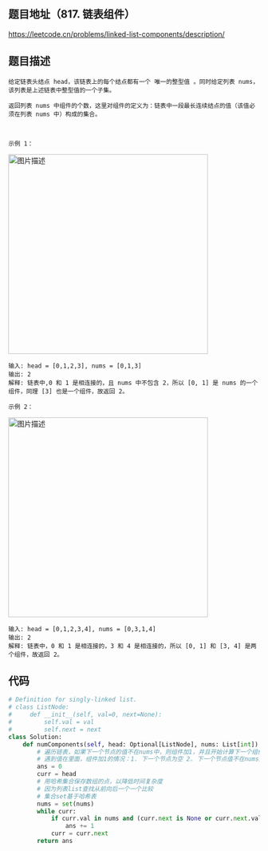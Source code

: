 ## 题目地址（817. 链表组件）

https://leetcode.cn/problems/linked-list-components/description/

## 题目描述

```
给定链表头结点 head，该链表上的每个结点都有一个 唯一的整型值 。同时给定列表 nums，该列表是上述链表中整型值的一个子集。

返回列表 nums 中组件的个数，这里对组件的定义为：链表中一段最长连续结点的值（该值必须在列表 nums 中）构成的集合。

 

示例 1：
```

<p>
  <img src="https://assets.leetcode.com/uploads/2021/07/22/lc-linkedlistcom1.jpg" alt="图片描述" width="400">
</p>

```
输入: head = [0,1,2,3], nums = [0,1,3]
输出: 2
解释: 链表中,0 和 1 是相连接的，且 nums 中不包含 2，所以 [0, 1] 是 nums 的一个组件，同理 [3] 也是一个组件，故返回 2。

示例 2：
```

<p>
  <img src="https://assets.leetcode.com/uploads/2021/07/22/lc-linkedlistcom2.jpg" alt="图片描述" width="400">
</p>

```
输入: head = [0,1,2,3,4], nums = [0,3,1,4]
输出: 2
解释: 链表中，0 和 1 是相连接的，3 和 4 是相连接的，所以 [0, 1] 和 [3, 4] 是两个组件，故返回 2。
```


## 代码

```python
# Definition for singly-linked list.
# class ListNode:
#     def __init__(self, val=0, next=None):
#         self.val = val
#         self.next = next
class Solution:
    def numComponents(self, head: Optional[ListNode], nums: List[int]) -> int:
        # 遍历链表，如果下一个节点的值不在nums中，则组件加1，并且开始计算下一个组件
        # 遇到值在里面，组件加1的情况：1. 下一个节点为空 2. 下一个节点值不在nums里
        ans = 0
        curr = head
        # 用哈希集合保存数组的点，以降低时间复杂度
        # 因为列表list查找从前向后一个一个比较
        # 集合set基于哈希表
        nums = set(nums)
        while curr:
            if curr.val in nums and (curr.next is None or curr.next.val not in nums):
                ans += 1
            curr = curr.next
        return ans
```
